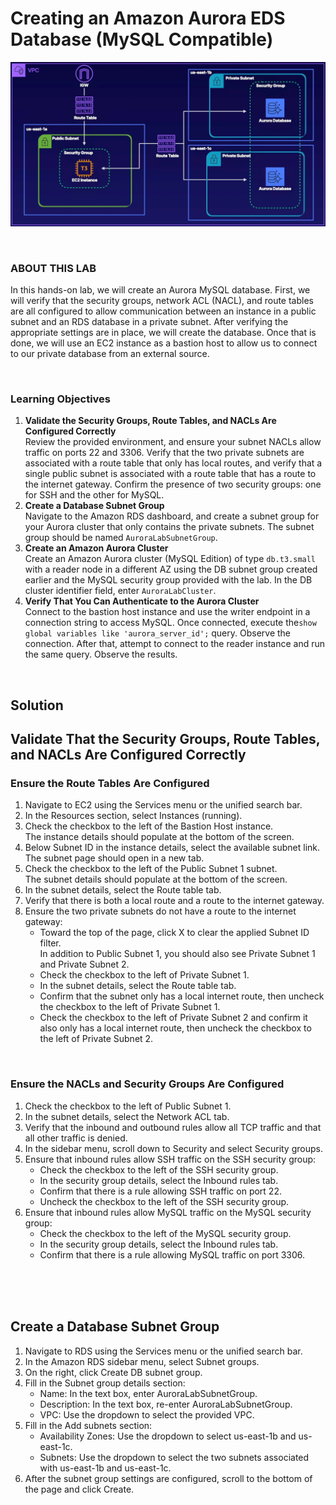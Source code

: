 # Creating an Amazon Aurora EDS Database (MySQL Compatible)

![](../img/5.1.LabDiagram.png)

<br>

### ABOUT THIS LAB
In this hands-on lab, we will create an Aurora MySQL database. First, we will verify that the security groups, network ACL (NACL), and route tables are all configured to allow communication between an instance in a public subnet and an RDS database in a private subnet. After verifying the appropriate settings are in place, we will create the database. Once that is done, we will use an EC2 instance as a bastion host to allow us to connect to our private database from an external source.

<br>

### Learning Objectives 
1. **Validate the Security Groups, Route Tables, and NACLs Are Configured Correctly**<br>Review the provided environment, and ensure your subnet NACLs allow traffic on ports 22 and 3306. Verify that the two private subnets are associated with a route table that only has local routes, and verify that a single public subnet is associated with a route table that has a route to the internet gateway. Confirm the presence of two security groups: one for SSH and the other for MySQL.
2. **Create a Database Subnet Group**<br>Navigate to the Amazon RDS dashboard, and create a subnet group for your Aurora cluster that only contains the private subnets. The subnet group should be named `AuroraLabSubnetGroup`.
3. **Create an Amazon Aurora Cluster**<br>Create an Amazon Aurora cluster (MySQL Edition) of type `db.t3.small` with a reader node in a different AZ using the DB subnet group created earlier and the MySQL security group provided with the lab. In the DB cluster identifier field, enter `AuroraLabCluster`.
4. **Verify That You Can Authenticate to the Aurora Cluster**<br>Connect to the bastion host instance and use the writer endpoint in a connection string to access MySQL. Once connected, execute the`show global variables like 'aurora_server_id';` query. Observe the connection. After that, attempt to connect to the reader instance and run the same query. Observe the results.

<br>

## Solution

## Validate That the Security Groups, Route Tables, and NACLs Are Configured Correctly
### Ensure the Route Tables Are Configured
1. Navigate to EC2 using the Services menu or the unified search bar.
2. In the Resources section, select Instances (running).
3. Check the checkbox to the left of the Bastion Host instance.<br>
The instance details should populate at the bottom of the screen.
4. Below Subnet ID in the instance details, select the available subnet link.<br>
The subnet page should open in a new tab.
5. Check the checkbox to the left of the Public Subnet 1 subnet.<br>
The subnet details should populate at the bottom of the screen.
6. In the subnet details, select the Route table tab.
7. Verify that there is both a local route and a route to the internet gateway.
8. Ensure the two private subnets do not have a route to the internet gateway:
    - Toward the top of the page, click X to clear the applied Subnet ID filter.<br>In addition to Public Subnet 1, you should also see Private Subnet 1 and Private Subnet 2.
    - Check the checkbox to the left of Private Subnet 1.
    - In the subnet details, select the Route table tab.
    - Confirm that the subnet only has a local internet route, then uncheck the checkbox to the left of Private Subnet 1.
    - Check the checkbox to the left of Private Subnet 2 and confirm it also only has a local internet route, then uncheck the checkbox to the left of Private Subnet 2.

<br>

### Ensure the NACLs and Security Groups Are Configured
1. Check the checkbox to the left of Public Subnet 1.
2. In the subnet details, select the Network ACL tab.
3. Verify that the inbound and outbound rules allow all TCP traffic and that all other traffic is denied.
4. In the sidebar menu, scroll down to Security and select Security groups.
5. Ensure that inbound rules allow SSH traffic on the SSH security group:
    - Check the checkbox to the left of the SSH security group.
    - In the security group details, select the Inbound rules tab.
    - Confirm that there is a rule allowing SSH traffic on port 22.
    - Uncheck the checkbox to the left of the SSH security group.
6. Ensure that inbound rules allow MySQL traffic on the MySQL security group:
    - Check the checkbox to the left of the MySQL security group.
    - In the security group details, select the Inbound rules tab.
    - Confirm that there is a rule allowing MySQL traffic on port 3306.

<br><br><br>

## Create a Database Subnet Group
1. Navigate to RDS using the Services menu or the unified search bar.
2. In the Amazon RDS sidebar menu, select Subnet groups.
3. On the right, click Create DB subnet group.
4. Fill in the Subnet group details section:
    - Name: In the text box, enter AuroraLabSubnetGroup.
    - Description: In the text box, re-enter AuroraLabSubnetGroup.
    - VPC: Use the dropdown to select the provided VPC.
5. Fill in the Add subnets section:
    - Availability Zones: Use the dropdown to select us-east-1b and us-east-1c.
    - Subnets: Use the dropdown to select the two subnets associated with us-east-1b and us-east-1c.
6. After the subnet group settings are configured, scroll to the bottom of the page and click Create.

<br><br><br>
